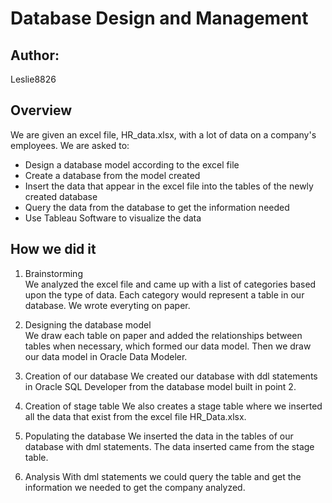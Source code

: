 # Database Design and Management

## Author: 
Leslie8826

## Overview
We are given an excel file, HR_data.xlsx, with a lot of data on a company's employees. We are asked to:
  - Design a database model according to the excel file
  - Create a database from the model created
  - Insert the data that appear in the excel file into the tables of the newly created database
  - Query the data from the database to get the information needed
  - Use Tableau Software to visualize the data

## How we did it
1. Brainstorming <br>
We analyzed the excel file and came up with a list of categories based upon the type of data. Each category would represent a table in our database. We wrote everyting on paper.

2. Designing the database model <br>
We draw each table on paper and added the relationships between tables when necessary, which formed our data model. Then we draw our data model in Oracle Data Modeler.

3. Creation of our database
We created our database with ddl statements in Oracle SQL Developer from the database model built in point 2.

4. Creation of stage table
We also creates a stage table where we inserted all the data that exist from the excel file HR_Data.xlsx.

5. Populating the database
We inserted the data in the tables of our database with dml statements. The data inserted came from the stage table.

6. Analysis
With dml statements we could query the table and get the information we needed to get the company analyzed.

